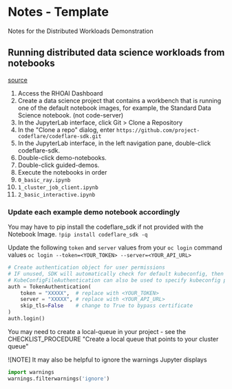 # Notes - Template

Notes for the  Distributed Workloads Demonstration

## Running distributed data science workloads from notebooks

[source](https://access.redhat.com/documentation/en-us/red_hat_openshift_ai_self-managed/2.9/html/working_with_distributed_workloads/running-distributed-workloads_distributed-workloads)

1. Access the RHOAI Dashboard
1. Create a data science project that contains a workbench that is running one of the default notebook images, for example, the Standard Data Science notebook. (not code-server)
1. In the JupyterLab interface, click Git > Clone a Repository
1. In the "Clone a repo" dialog, enter `https://github.com/project-codeflare/codeflare-sdk.git`
1. In the JupyterLab interface, in the left navigation pane, double-click codeflare-sdk.
1. Double-click demo-notebooks.
1. Double-click guided-demos.
1. Execute the notebooks in order
1. `0_basic_ray.ipynb`
1. `1_cluster_job_client.ipynb`
1. `2_basic_interactive.ipynb`

### Update each example demo notebook accordingly

You may have to pip install the codeflare_sdk if not provided with the Notebook Image.
`!pip install codeflare_sdk -q`

Update the following `token` and `server` values from your `oc login` command values
`oc login --token=<YOUR_TOKEN> --server=<YOUR_API_URL>`

```python
# Create authentication object for user permissions
# IF unused, SDK will automatically check for default kubeconfig, then in-cluster config
# KubeConfigFileAuthentication can also be used to specify kubeconfig path manually
auth = TokenAuthentication(
    token = "XXXXX",  # replace with <YOUR_TOKEN>
    server = "XXXXX", # replace with <YOUR_API_URL>
    skip_tls=False    # change to True to bypass certificate
)
auth.login()
```

You may need to create a local-queue in your project - see the CHECKLIST_PROCEDURE "Create a local queue that points to your cluster queue"

![NOTE]
It may also be helpful to ignore the warnings Jupyter displays

```python
import warnings
warnings.filterwarnings('ignore')
```
